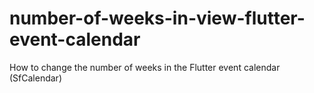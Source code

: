 # number-of-weeks-in-view-flutter-event-calendar
How to change the number of weeks in the Flutter event calendar (SfCalendar)
